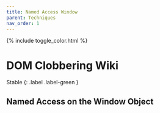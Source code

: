 ```yaml
---
title: Named Access Window
parent: Techniques
nav_order: 1
---
```


{% include toggle_color.html %}

# DOM Clobbering Wiki

Stable
{: .label .label-green }


## Named Access on the Window Object

